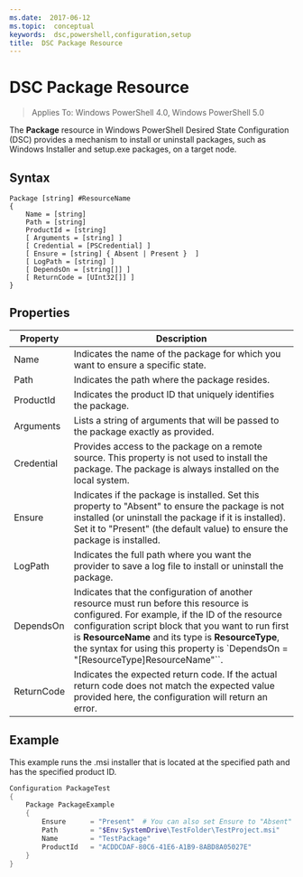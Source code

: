 ```yaml
---
ms.date:  2017-06-12
ms.topic:  conceptual
keywords:  dsc,powershell,configuration,setup
title:  DSC Package Resource
---
```


# DSC Package Resource

> Applies To: Windows PowerShell 4.0, Windows PowerShell 5.0

The **Package** resource in Windows PowerShell Desired State Configuration (DSC) provides a mechanism to install or uninstall packages, such as Windows Installer and setup.exe packages, on a target node.

## Syntax

```
Package [string] #ResourceName
{
    Name = [string]
    Path = [string]
    ProductId = [string]
    [ Arguments = [string] ]
    [ Credential = [PSCredential] ]
    [ Ensure = [string] { Absent | Present }  ]
    [ LogPath = [string] ]
    [ DependsOn = [string[]] ]
    [ ReturnCode = [UInt32[]] ]
}
```

## Properties
|  Property  |  Description   | 
|---|---| 
| Name| Indicates the name of the package for which you want to ensure a specific state.| 
| Path| Indicates the path where the package resides.| 
| ProductId| Indicates the product ID that uniquely identifies the package.| 
| Arguments| Lists a string of arguments that will be passed to the package exactly as provided.| 
| Credential| Provides access to the package on a remote source. This property is not used to install the package. The package is always installed on the local system.| 
| Ensure| Indicates if the package is installed. Set this property to "Absent" to ensure the package is not installed (or uninstall the package if it is installed). Set it to "Present" (the default value) to ensure the package is installed.| 
| LogPath| Indicates the full path where you want the provider to save a log file to install or uninstall the package.| 
| DependsOn | Indicates that the configuration of another resource must run before this resource is configured. For example, if the ID of the resource configuration script block that you want to run first is **ResourceName** and its type is **ResourceType**, the syntax for using this property is `DependsOn = "[ResourceType]ResourceName"``.| 
| ReturnCode| Indicates the expected return code. If the actual return code does not match the expected value provided here, the configuration will return an error.| 

## Example

This example runs the .msi installer that is located at the specified path and has the specified product ID.

```powershell
Configuration PackageTest
{
    Package PackageExample
    {
        Ensure      = "Present"  # You can also set Ensure to "Absent"
        Path        = "$Env:SystemDrive\TestFolder\TestProject.msi"
        Name        = "TestPackage"
        ProductId   = "ACDDCDAF-80C6-41E6-A1B9-8ABD8A05027E"
    } 
}
```

